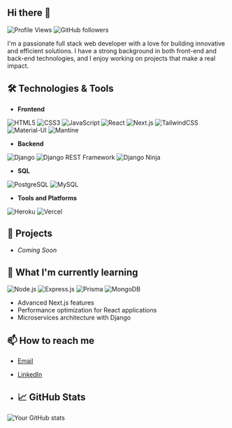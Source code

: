 ## Hi there 👋

![Profile Views](https://komarev.com/ghpvc/?username=lanzclintonv&label=Profile%20views&color=0e75b6&style=flat)
![GitHub followers](https://img.shields.io/github/followers/lanzclintonv?label=Follow&style=social)

I'm a passionate full stack web developer with a love for building innovative and efficient solutions. I have a strong background in both front-end and back-end technologies, and I enjoy working on projects that make a real impact.

## 🛠️ Technologies & Tools
- **Frontend**

![HTML5](https://img.shields.io/badge/html5-%23E34F26.svg?&style=for-the-badge&logo=html5&logoColor=white)
![CSS3](https://img.shields.io/badge/css3-%231572B6.svg?&style=for-the-badge&logo=css3&logoColor=white)
![JavaScript](https://img.shields.io/badge/javascript-%23F7DF1E.svg?&style=for-the-badge&logo=javascript&logoColor=black)
![React](https://img.shields.io/badge/react-%2320232a.svg?&style=for-the-badge&logo=react&logoColor=%2361DAFB)
![Next.js](https://img.shields.io/badge/next.js-%23000000.svg?&style=for-the-badge&logo=nextdotjs&logoColor=white)
![TailwindCSS](https://img.shields.io/badge/tailwindcss-%2338B2AC.svg?&style=for-the-badge&logo=tailwind-css&logoColor=white)
![Material-UI](https://img.shields.io/badge/Material--UI-%230081CB.svg?&style=for-the-badge&logo=material-ui&logoColor=white)
![Mantine](https://img.shields.io/badge/mantine-3498db?style=for-the-badge&logo=mantine&logoColor=white)

- **Backend**

![Django](https://img.shields.io/badge/django-%23092E20.svg?&style=for-the-badge&logo=django&logoColor=white)
![Django REST Framework](https://img.shields.io/badge/django_rest_framework-%23ff1709.svg?&style=for-the-badge&logo=django&logoColor=white&color=black)
![Django Ninja](https://img.shields.io/badge/Django_Ninja-009639?style=for-the-badge&logo=django&logoColor=white)


- **SQL**

![PostgreSQL](https://img.shields.io/badge/postgresql-%23316192.svg?&style=for-the-badge&logo=postgresql&logoColor=white)
![MySQL](https://img.shields.io/badge/mysql-%2300f.svg?&style=for-the-badge&logo=mysql&logoColor=white)

- **Tools and Platforms**

![Heroku](https://img.shields.io/badge/heroku-%23430098.svg?&style=for-the-badge&logo=heroku&logoColor=white)
![Vercel](https://img.shields.io/badge/vercel-%23000000.svg?&style=for-the-badge&logo=vercel&logoColor=white)


## 💼 Projects
- *Coming Soon*

## 🌱 What I'm currently learning

![Node.js](https://img.shields.io/badge/node.js-%2343853D.svg?&style=for-the-badge&logo=node.js&logoColor=white)
![Express.js](https://img.shields.io/badge/express.js-%23404d59.svg?&style=for-the-badge&logo=express&logoColor=%2361DAFB)
![Prisma](https://img.shields.io/badge/prisma-2D3748?style=for-the-badge&logo=prisma&logoColor=white)
![MongoDB](https://img.shields.io/badge/mongodb-%234ea94b.svg?&style=for-the-badge&logo=mongodb&logoColor=white)

- Advanced Next.js features
- Performance optimization for React applications
- Microservices architecture with Django
  
## 📫 How to reach me

- [Email](mailto:lanzclintonv@yahoo.com)
- [LinkedIn](https://www.linkedin.com/in/lanzclintonv)

- ## 📈 GitHub Stats

![Your GitHub stats](https://github-readme-stats.vercel.app/api?username=lanzclintonv&show_icons=true&theme=radical)
